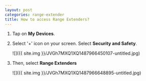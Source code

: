 ```yaml
---
layout: post
categories: range-extender
title: How to access Range Extenders?
---
```


1. Tap on **My Devices**.

2. Select '+' icon on your screen. Select **Security and Safety**.

    ![]({{ site.img }}/JVGh7MXQ1XQ1487966450107-untitled.jpg)

3. Then, select **Range Extenders**

    ![]({{ site.img }}/JVGh7MXQ1XQ1487966648895-untitled.jpg)